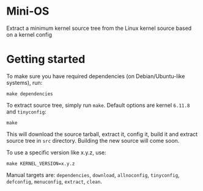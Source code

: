 # Mini-OS

Extract a minimum kernel source tree from the Linux kernel source based on a kernel config

# Getting started

To make sure you have required dependencies (on Debian/Ubuntu-like systems), run:

```shell
make dependencies
```

To extract source tree, simply run `make`. Default options are kernel `6.11.8` and `tinyconfig`:

```shell
make
```

This will download the source tarball, extract it, config it, build it and extract source tree in `src` directory. Building the new source will come soon.

To use a specific version like x.y.z, use:

```shell
make KERNEL_VERSION=x.y.z
```

Manual targets are: `dependencies`, `download`, `allnoconfig`, `tinyconfig`, `defconfig`, `menuconfig`, `extract`, `clean`.
